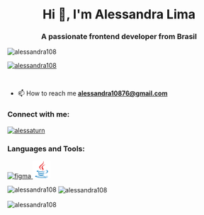 <h1 align="center">Hi 👋, I'm Alessandra Lima</h1>
<h3 align="center">A passionate frontend developer from Brasil</h3>

<p align="left"> <img src="https://komarev.com/ghpvc/?username=alessandra108&label=Profile%20views&color=0e75b6&style=flat" alt="alessandra108" /> </p>

<p align="left"> <a href="https://github.com/ryo-ma/github-profile-trophy"><img src="https://github-profile-trophy.vercel.app/?username=alessandra108" alt="alessandra108" /></a> </p>

<p align="left"> <a href="https://twitter.com/" target="blank"><img src="https://img.shields.io/twitter/follow/?logo=twitter&style=for-the-badge" alt="" /></a> </p>

- 📫 How to reach me **alessandra10876@gmail.com**

<h3 align="left">Connect with me:</h3>
<p align="left">
<a href="https://instagram.com/alessaturn" target="blank"><img align="center" src="https://raw.githubusercontent.com/rahuldkjain/github-profile-readme-generator/master/src/images/icons/Social/instagram.svg" alt="alessaturn" height="30" width="40" /></a>
</p>

<h3 align="left">Languages and Tools:</h3>
<p align="left"> <a href="https://www.figma.com/" target="_blank" rel="noreferrer"> <img src="https://www.vectorlogo.zone/logos/figma/figma-icon.svg" alt="figma" width="40" height="40"/> </a> <a href="https://www.java.com" target="_blank" rel="noreferrer"> <img src="https://raw.githubusercontent.com/devicons/devicon/master/icons/java/java-original.svg" alt="java" width="40" height="40"/> </a> </p>

<p><img align="left" src="https://github-readme-stats.vercel.app/api/top-langs?username=alessandra108&show_icons=true&locale=en&layout=compact" alt="alessandra108" /></p>

<p>&nbsp;<img align="center" src="https://github-readme-stats.vercel.app/api?username=alessandra108&show_icons=true&locale=en" alt="alessandra108" /></p>

<p><img align="center" src="https://github-readme-streak-stats.herokuapp.com/?user=alessandra108&" alt="alessandra108" /></p>
